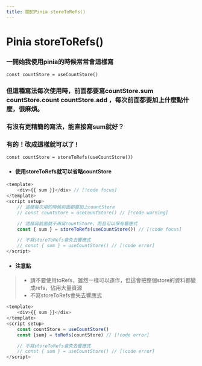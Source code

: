 ```yaml
---
title: 關於Pinia storeToRefs()
---
```

# Pinia storeToRefs()

### 一開始我使用pinia的時候常常會這樣寫
 `const countStore = useCountStore()` 
### 但這種寫法每次使用時，前面都要寫countStore.sum countStore.count countStore.add ，每次前面都要加上什麼點什麼，很麻煩。
### 有沒有更精簡的寫法，能直接寫sum就好？
### 有的！改成這樣就可以了 !
`const countStore = storeToRefs(useCountStore())`

- #### 使用storeToRefs就可以省略countStore
```js vue [script] {}
<template>
    <div>{{ sum }}</div> // [!code focus]
</template>
<script setup>
    // 這樣每次用的時候前面都要加上countStore 
    // const countStore = useCountStore() // [!code warning]    

    // 這樣寫前面就不用寫countStore，而且可以保有響應式 
    const { sum } = storeToRefs(useCountStore()) // [!code focus]

    // 不寫storeToRefs會失去響應式 
    // const { sum } = useCountStore() // [!code error]
</script>
```

- ####  注意點
> - 請不要使用toRefs，雖然一樣可以運作，但這會把整個store的資料都變成refs，佔用大量資源
> - 不寫storeToRefs會失去響應式
```js vue [script]
<template>
    <div>{{ sum }}</div>
</template>
<script setup>
    const countStore = useCountStore()
    const {sum} = toRefs(countStore) // [!code error]

    // 不寫storeToRefs會失去響應式 
    // const { sum } = useCountStore() // [!code error]
</script>
```

 
